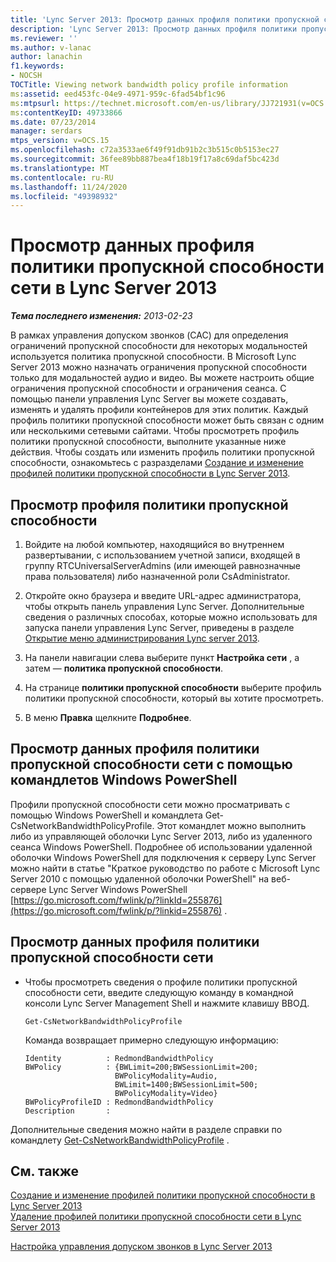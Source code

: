 ```yaml
---
title: 'Lync Server 2013: Просмотр данных профиля политики пропускной способности сети'
description: 'Lync Server 2013: Просмотр данных профиля политики пропускной способности сети.'
ms.reviewer: ''
ms.author: v-lanac
author: lanachin
f1.keywords:
- NOCSH
TOCTitle: Viewing network bandwidth policy profile information
ms:assetid: eed453fc-04e9-4971-959c-6fad54bf1c96
ms:mtpsurl: https://technet.microsoft.com/en-us/library/JJ721931(v=OCS.15)
ms:contentKeyID: 49733866
ms.date: 07/23/2014
manager: serdars
mtps_version: v=OCS.15
ms.openlocfilehash: c72a3533ae6f49f91db91b2c3b515c0b5153ec27
ms.sourcegitcommit: 36fee89bb887bea4f18b19f17a8c69daf5bc423d
ms.translationtype: MT
ms.contentlocale: ru-RU
ms.lasthandoff: 11/24/2020
ms.locfileid: "49398932"
---
```

# <a name="viewing-network-bandwidth-policy-profile-information-in-lync-server-2013"></a>Просмотр данных профиля политики пропускной способности сети в Lync Server 2013

<div data-xmlns="http://www.w3.org/1999/xhtml">

<div class="topic" data-xmlns="http://www.w3.org/1999/xhtml" data-msxsl="urn:schemas-microsoft-com:xslt" data-cs="https://msdn.microsoft.com/">

<div data-asp="https://msdn2.microsoft.com/asp">



</div>

<div id="mainSection">

<div id="mainBody">

<span> </span>

_**Тема последнего изменения:** 2013-02-23_

В рамках управления допуском звонков (CAC) для определения ограничений пропускной способности для некоторых модальностей используется политика пропускной способности. В Microsoft Lync Server 2013 можно назначать ограничения пропускной способности только для модальностей аудио и видео. Вы можете настроить общие ограничения пропускной способности и ограничения сеанса. С помощью панели управления Lync Server вы можете создавать, изменять и удалять профили контейнеров для этих политик. Каждый профиль политики пропускной способности может быть связан с одним или несколькими сетевыми сайтами. Чтобы просмотреть профиль политики пропускной способности, выполните указанные ниже действия. Чтобы создать или изменить профиль политики пропускной способности, ознакомьтесь с разразделами [Создание и изменение профилей политики пропускной способности в Lync Server 2013](lync-server-2013-creating-or-modifying-bandwidth-policy-profiles.md).

<div>

## <a name="to-view-a-bandwidth-policy-profile"></a>Просмотр профиля политики пропускной способности

1.  Войдите на любой компьютер, находящийся во внутреннем развертывании, с использованием учетной записи, входящей в группу RTCUniversalServerAdmins (или имеющей равнозначные права пользователя) либо назначенной роли CsAdministrator.

2.  Откройте окно браузера и введите URL-адрес администратора, чтобы открыть панель управления Lync Server. Дополнительные сведения о различных способах, которые можно использовать для запуска панели управления Lync Server, приведены в разделе [Открытие меню администрирования Lync server 2013](lync-server-2013-open-lync-server-administrative-tools.md).

3.  На панели навигации слева выберите пункт **Настройка сети** , а затем — **политика пропускной способности**.

4.  На странице **политики пропускной способности** выберите профиль политики пропускной способности, который вы хотите просмотреть.

5.  В меню **Правка** щелкните **Подробнее**.

</div>

<div>

## <a name="viewing-network-bandwidth-policy-profile-information-by-using-windows-powershell-cmdlets"></a>Просмотр данных профиля политики пропускной способности сети с помощью командлетов Windows PowerShell

Профили пропускной способности сети можно просматривать с помощью Windows PowerShell и командлета Get-CsNetworkBandwidthPolicyProfile. Этот командлет можно выполнить либо из управляющей оболочки Lync Server 2013, либо из удаленного сеанса Windows PowerShell. Подробнее об использовании удаленной оболочки Windows PowerShell для подключения к серверу Lync Server можно найти в статье "Краткое руководство по работе с Microsoft Lync Server 2010 с помощью удаленной оболочки PowerShell" на веб-сервере Lync Server Windows PowerShell [https://go.microsoft.com/fwlink/p/?linkId=255876](https://go.microsoft.com/fwlink/p/?linkid=255876) .

<div>

## <a name="to-view-network-bandwidth-policy-profile-information"></a>Просмотр данных профиля политики пропускной способности сети

  - Чтобы просмотреть сведения о профиле политики пропускной способности сети, введите следующую команду в командной консоли Lync Server Management Shell и нажмите клавишу ВВОД.
    
        Get-CsNetworkBandwidthPolicyProfile
    
    Команда возвращает примерно следующую информацию:
    
        Identity          : RedmondBandwidthPolicy
        BWPolicy          : {BWLimit=200;BWSessionLimit=200;
                            BWPolicyModality=Audio, 
                            BWLimit=1400;BWSessionLimit=500;
                            BWPolicyModality=Video}
        BWPolicyProfileID : RedmondBandwidthPolicy
        Description       :

</div>

Дополнительные сведения можно найти в разделе справки по командлету [Get-CsNetworkBandwidthPolicyProfile](https://docs.microsoft.com/powershell/module/skype/Get-CsNetworkBandwidthPolicyProfile) .

</div>

<div>

## <a name="see-also"></a>См. также


[Создание и изменение профилей политики пропускной способности в Lync Server 2013](lync-server-2013-creating-or-modifying-bandwidth-policy-profiles.md)  
[Удаление профилей политики пропускной способности сети в Lync Server 2013](lync-server-2013-deleting-network-bandwidth-policy-profiles.md)  


[Настройка управления допуском звонков в Lync Server 2013](lync-server-2013-configure-call-admission-control.md)  
  

</div>

</div>

<span> </span>

</div>

</div>

</div>

